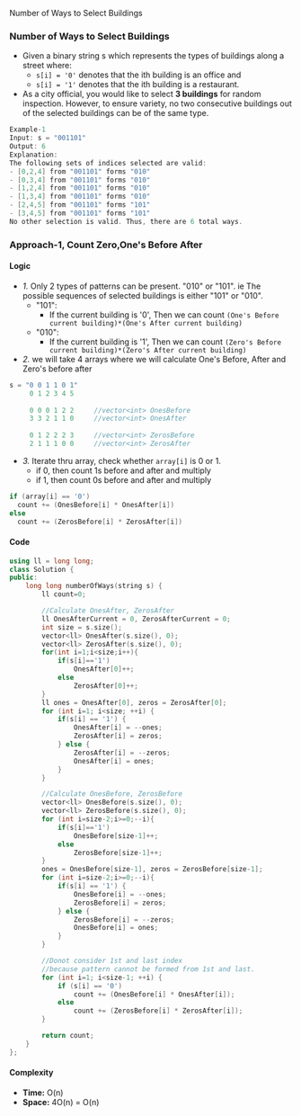 Number of Ways to Select Buildings

### Number of Ways to Select Buildings
- Given a binary string s which represents the types of buildings along a street where:
  - `s[i] = '0'` denotes that the ith building is an office and
  - `s[i] = '1'` denotes that the ith building is a restaurant.
- As a city official, you would like to select **3 buildings** for random inspection. However, to ensure variety, no two consecutive buildings out of the selected buildings can be of the same type.
```c
Example-1
Input: s = "001101"
Output: 6
Explanation: 
The following sets of indices selected are valid:
- [0,2,4] from "001101" forms "010"
- [0,3,4] from "001101" forms "010"
- [1,2,4] from "001101" forms "010"
- [1,3,4] from "001101" forms "010"
- [2,4,5] from "001101" forms "101"
- [3,4,5] from "001101" forms "101"
No other selection is valid. Thus, there are 6 total ways.
```

### Approach-1, Count Zero,One's Before After
#### Logic
- _1._ Only 2 types of patterns can be present. "010" or "101". ie The possible sequences of selected buildings is either "101" or "010".
  - "101":
    - If the current building is '0', Then we can count `(One's Before current building)*(One's After current building)`
  - "010":
    - If the current building is '1', Then we can count `(Zero's Before current building)*(Zero's After current building)`
- _2._ we will take 4 arrays where we will calculate One's Before, After and Zero's before after
```c
s = "0 0 1 1 0 1"
     0 1 2 3 4 5
     
     0 0 0 1 2 2     //vector<int> OnesBefore
     3 3 2 1 1 0     //vector<int> OnesAfter
     
     0 1 2 2 2 3     //vector<int> ZerosBefore
     2 1 1 1 0 0     //vector<int> ZerosAfter
```
- _3._ Iterate thru array, check whether `array[i]` is 0 or 1.
  - if 0, then count 1s before and after and multiply
  - if 1, then count 0s before and after and multiply
```c
if (array[i] == '0')
  count += (OnesBefore[i] * OnesAfter[i])
else
  count += (ZerosBefore[i] * ZerosAfter[i])
```

#### Code
```cpp
using ll = long long;
class Solution {
public:
    long long numberOfWays(string s) {
        ll count=0;

        //Calculate OnesAfter, ZerosAfter
        ll OnesAfterCurrent = 0, ZerosAfterCurrent = 0;
        int size = s.size();
        vector<ll> OnesAfter(s.size(), 0);
        vector<ll> ZerosAfter(s.size(), 0);
        for(int i=1;i<size;i++){
            if(s[i]=='1')
                OnesAfter[0]++;
            else
                ZerosAfter[0]++;
        }
        ll ones = OnesAfter[0], zeros = ZerosAfter[0];
        for (int i=1; i<size; ++i) {
            if(s[i] == '1') {
                OnesAfter[i] = --ones;
                ZerosAfter[i] = zeros;
            } else {
                ZerosAfter[i] = --zeros;
                OnesAfter[i] = ones;
            }
        }

        //Calculate OnesBefore, ZerosBefore
        vector<ll> OnesBefore(s.size(), 0);
        vector<ll> ZerosBefore(s.size(), 0);
        for (int i=size-2;i>=0;--i){
            if(s[i]=='1')
                OnesBefore[size-1]++;
            else
                ZerosBefore[size-1]++;
        }
        ones = OnesBefore[size-1], zeros = ZerosBefore[size-1];
        for (int i=size-2;i>=0;--i){
            if(s[i] == '1') {
                OnesBefore[i] = --ones;
                ZerosBefore[i] = zeros;
            } else {
                ZerosBefore[i] = --zeros;
                OnesBefore[i] = ones;
            }
        }

        //Donot consider 1st and last index
        //because pattern cannot be formed from 1st and last.
        for (int i=1; i<size-1; ++i) {
            if (s[i] == '0')
                count += (OnesBefore[i] * OnesAfter[i]);
            else
                count += (ZerosBefore[i] * ZerosAfter[i]);
        }

        return count;
    }
};
```

#### Complexity
- **Time:** O(n)
- **Space:** 4O(n) = O(n)
